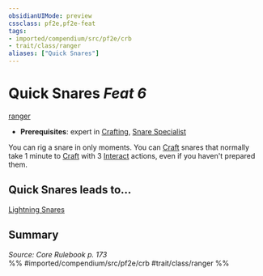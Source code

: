 ```yaml
---
obsidianUIMode: preview
cssclass: pf2e,pf2e-feat
tags:
- imported/compendium/src/pf2e/crb
- trait/class/ranger
aliases: ["Quick Snares"]
---
```

# Quick Snares  *Feat 6*  
[ranger](rules/traits/ranger.md)  

- **Prerequisites**: expert in [Crafting](../skills.md#Crafting), [Snare Specialist](snare-specialist.md)

You can rig a snare in only moments. You can [Craft](craft.md) snares that normally take 1 minute to [Craft](craft.md) with 3 [Interact](interact.md) actions, even if you haven't prepared them.

## Quick Snares leads to...

[Lightning Snares](lightning-snares.md)

## Summary

*Source: Core Rulebook p. 173*  
%% #imported/compendium/src/pf2e/crb #trait/class/ranger %%